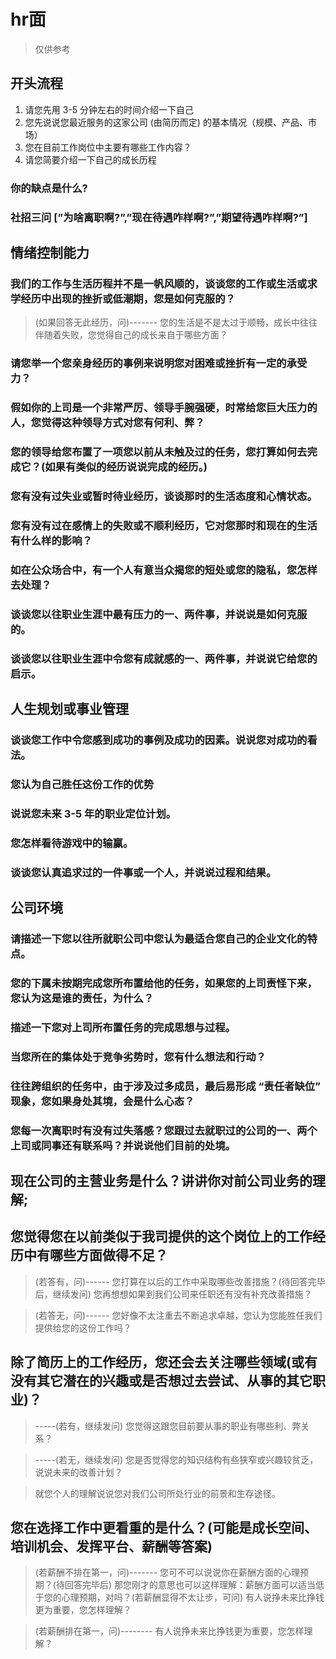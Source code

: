 # hr面
> 仅供参考
## 开头流程
1. 请您先用 3-5 分钟左右的时间介绍一下自己
2. 您先说说您最近服务的这家公司 (由简历而定) 的基本情况（规模、产品、市场）
3. 您在目前工作岗位中主要有哪些工作内容？
4. 请您简要介绍一下自己的成长历程

### 你的缺点是什么?

### 社招三问 [”为啥离职啊?”,”现在待遇咋样啊?”,”期望待遇咋样啊?”]


## 情绪控制能力
### 我们的工作与生活历程并不是一帆风顺的，谈谈您的工作或生活或求学经历中出现的挫折或低潮期，您是如何克服的？
> (如果回答无此经历，问)------- 您的生活是不是太过于顺畅，成长中往往伴随着失败，您觉得自己的成长来自于哪些方面？

### 请您举一个您亲身经历的事例来说明您对困难或挫折有一定的承受力？

### 假如你的上司是一个非常严厉、领导手腕强硬，时常给您巨大压力的人，您觉得这种领导方式对您有何利、弊？

### 您的领导给您布置了一项您以前从未触及过的任务，您打算如何去完成它？(如果有类似的经历说说完成的经历。)

### 您有没有过失业或暂时待业经历，谈谈那时的生活态度和心情状态。

### 您有没有过在感情上的失败或不顺利经历，它对您那时和现在的生活有什么样的影响？

### 如在公众场合中，有一个人有意当众揭您的短处或您的隐私，您怎样去处理？

### 谈谈您以往职业生涯中最有压力的一、两件事，并说说是如何克服的。

### 谈谈您以往职业生涯中令您有成就感的一、两件事，并说说它给您的启示。

## 人生规划或事业管理
### 谈谈您工作中令您感到成功的事例及成功的因素。说说您对成功的看法。

### 您认为自己胜任这份工作的优势

### 说说您未来 3-5 年的职业定位计划。

### 您怎样看待游戏中的输赢。

### 谈谈您认真追求过的一件事或一个人，并说说过程和结果。

## 公司环境
### 请描述一下您以往所就职公司中您认为最适合您自己的企业文化的特点。

### 您的下属未按期完成您所布置给他的任务，如果您的上司责怪下来，您认为这是谁的责任，为什么？

### 描述一下您对上司所布置任务的完成思想与过程。

### 当您所在的集体处于竞争劣势时，您有什么想法和行动？

### 往往跨组织的任务中，由于涉及过多成员，最后易形成 “责任者缺位” 现象，您如果身处其境，会是什么心态？

### 您每一次离职时有没有过失落感？您跟过去就职过的公司的一、两个上司或同事还有联系吗？并说说他们目前的处境。

## 现在公司的主营业务是什么？讲讲你对前公司业务的理解;

## 您觉得您在以前类似于我司提供的这个岗位上的工作经历中有哪些方面做得不足？
> (若答有，问)------ 您打算在以后的工作中采取哪些改善措施？(待回答完毕后，继续发问) 您再想想如果到我们公司来任职还有没有补充改善措施？

> (若答无，问)------ 您好像不太注重去不断追求卓越，您认为您能胜任我们提供给您的这份工作吗？

## 除了简历上的工作经历，您还会去关注哪些领域(或有没有其它潜在的兴趣或是否想过去尝试、从事的其它职业)？
> -----(若有，继续发问) 您觉得这跟您目前要从事的职业有哪些利、弊关系？

> -----(若无，继续发问) 您是否觉得您的知识结构有些狭窄或兴趣较贫乏，说说未来的改善计划？

> 就您个人的理解说说您对我们公司所处行业的前景和生存途径。

## 您在选择工作中更看重的是什么？(可能是成长空间、培训机会、发挥平台、薪酬等答案)
> (若薪酬不排在第一，问)------- 您可不可以说说你在薪酬方面的心理预期？(待回答完毕后) 那您刚才的意思也可以这样理解：薪酬方面可以适当低于您的心理预期，对吗？(若薪酬显得不太让步，可问) 有人说挣未来比挣钱更为重要，您怎样理解？

> (若薪酬排在第一，问)-------- 有人说挣未来比挣钱更为重要，您怎样理解？